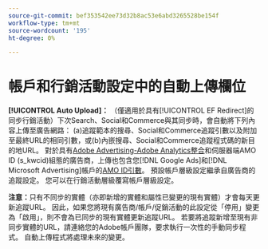 ```yaml
---
source-git-commit: bef353542ee73d32b8ac53e6abd3265528be154f
workflow-type: tm+mt
source-wordcount: '195'
ht-degree: 0%

---
```

# 帳戶和行銷活動設定中的自動上傳欄位

**[!UICONTROL Auto Upload]：** （僅適用於具有[!UICONTROL EF Redirect]的同步行銷活動）下次Search、Social和Commerce與其同步時，會自動將下列內容上傳至廣告網路： (a)追蹤範本的搜尋、Social和Commerce追蹤引數以及附加至最終URL的相同引數，或(b)內嵌搜尋、Social和Commerce追蹤程式碼的新目的地URL。 對於具有[Adobe Advertising-Adobe Analytics整合](https://experienceleague.adobe.com/docs/advertising/integrations/analytics/overview.html)和伺服器端AMO ID (s_kwcid)組態的廣告商，上傳也包含您[!DNL Google Ads]和[!DNL Microsoft Advertising]帳戶的[AMO ID引數](/help/integrations/analytics/ids.md#amo-id)。 預設帳戶層級設定繼承自廣告商的追蹤設定。 您可以在行銷活動層級覆寫帳戶層級設定。

**注意：**&#x200B;只有不同步的實體（亦即新增的實體和屬性已變更的現有實體）才會每天更新追蹤URL。 因此，如果您將現有廣告商/帳戶/促銷活動的此設定從「停用」變更為「啟用」，則不會為已同步的現有實體更新追蹤URL。 若要將追蹤新增至現有非同步實體的URL，請連絡您的Adobe帳戶團隊，要求執行一次性的手動同步程式。 自動上傳程式將處理未來的變更。
